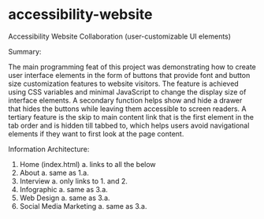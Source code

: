 # accessibility-website
Accessibility Website Collaboration (user-customizable UI elements)

Summary:

The main programming feat of this project was demonstrating how to create user interface elements in the form of buttons that provide font and button size customization features to website visitors. The feature is achieved using CSS variables and minimal JavaScript to change the display size of interface elements. A secondary function helps show and hide a drawer that hides the buttons while leaving them accessible to screen readers. A tertiary feature is the skip to main content link that is the first element in the tab order and is hidden till tabbed to, which helps users avoid navigational elements if they want to first look at the page content.

Information Architecture:

1. Home (index.html)
  a. links to all the below
2. About
  a. same as 1.a.
3. Interview
  a. only links to 1. and 2.
4. Infographic
  a. same as 3.a.
5. Web Design
  a. same as 3.a.
6. Social Media Marketing
  a. same as 3.a.
